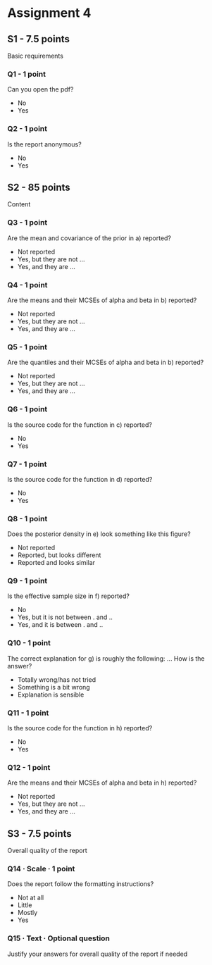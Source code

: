 # Assignment 4

## S1 - 7.5 points

Basic requirements

### Q1 - 1 point

Can you open the pdf?

- No
- Yes

### Q2 - 1 point

Is the report anonymous?

- No
- Yes

## S2 - 85 points

Content

### Q3 - 1 point

Are the mean and covariance of the prior in a) reported?

- Not reported
- Yes, but they are not ...
- Yes, and they are ...

### Q4 - 1 point

Are the means and their MCSEs of alpha and beta in b) reported?

- Not reported
- Yes, but they are not ...
- Yes, and they are ...

### Q5 - 1 point

Are the quantiles and their MCSEs of alpha and beta in b) reported?

- Not reported
- Yes, but they are not ...
- Yes, and they are ...

### Q6 - 1 point

Is the source code for the function in c) reported?

- No
- Yes

### Q7 - 1 point

Is the source code for the function in d) reported?

- No
- Yes

### Q8 - 1 point

Does the posterior density in e) look something like this figure?

- Not reported
- Reported, but looks different
- Reported and looks similar

### Q9 - 1 point

Is the effective sample size in f) reported?

- No
- Yes, but it is not between . and ..
- Yes, and it is between . and ..

### Q10 - 1 point

The correct explanation for g) is roughly the following:
...
How is the answer?

- Totally wrong/has not tried
- Something is a bit wrong
- Explanation is sensible

### Q11 - 1 point

Is the source code for the function in h) reported?

- No
- Yes

### Q12 - 1 point

Are the means and their MCSEs of alpha and beta in h) reported?

- Not reported
- Yes, but they are not ...
- Yes, and they are ...

## S3 - 7.5 points

Overall quality of the report

### Q14 · Scale · 1 point
Does the report follow the formatting instructions?

- Not at all
- Little
- Mostly
- Yes

### Q15 · Text · Optional question

Justify your answers for overall quality of the report if needed
